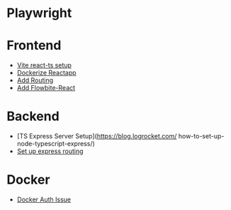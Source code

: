 # Playwright
# Frontend
- [Vite react-ts setup](https://vitejs.dev/guide/)
- [Dockerize Reactapp](https://dev.to/karanpratapsingh/dockerize-your-react-app-4j2e)
- [Add Routing](https://reactrouter.com/en/main/start/tutorial)
- [Add Flowbite-React](https://flowbite-react.com/docs/guides/vite)
# Backend
- [TS Express Server Setup](https://blog.logrocket.com/
  how-to-set-up-node-typescript-express/)
- [Set up express routing](https://dev.to/sulistef/how-to-set-up-routing-in-an-expressjs-project-using-typescript-51ib)
# Docker
- [Docker Auth Issue](https://stackoverflow.com/questions/65896681/exec-docker-credential-desktop-exe-executable-file-not-found-in-path)
